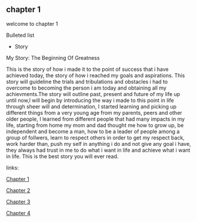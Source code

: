 ## chapter 1

welcome to chapter 1

Bulleted list

- Story



My Story: The Beginning Of Greatness


This is the story of how i made it to the point of success that i have achieved today, the story of how i reached my goals and aspirations. This story will guideline the trials and tribulations and obstacles i had to overcome to becoming the person i am today and obtaining all my achievments.The story will outline past, present and future of my life up until now,l will begin by introducing the way i made to this point in life through sheer will and determination, I started learning and picking up different things from a very young age from my parents, peers and other older people, I learned from different people that had many impacts in my life, starting from home my mom and dad thought me how to grow up, be independent and become a man, how to be a leader of people among a group of follwers, learn to respect others in order to get my respect back, work harder than, push my self in anything i do and not give any goal i have, they always had trust in me to do what i want in life and achieve what i want in life.  This is the best story you will ever read.








links:

[Chapter 1](chapter01.md)

[Chapter 2](chapter02.md)

[Chapter 3](chapter03.md)

[Chapter 4](chapter04.md)

